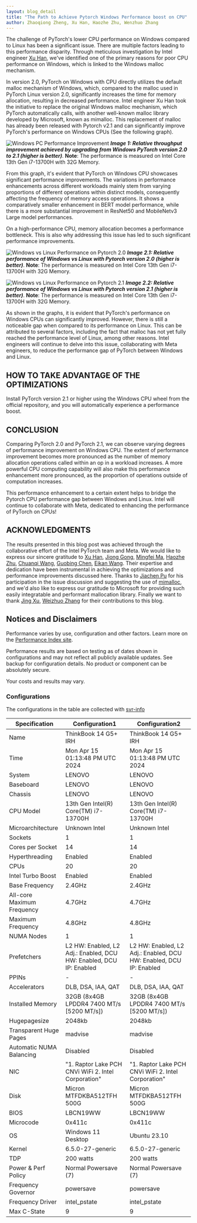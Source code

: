 ```yaml
---
layout: blog_detail
title: "The Path to Achieve Pytorch Windows Performance boost on CPU"
author: Zhaoqiong Zheng, Xu Han, Haozhe Zhu, Wenzhuo Zhang
---
```


The challenge of PyTorch's lower CPU performance on Windows compared to Linux has been a significant issue. There are multiple factors leading to this performance disparity. Through meticulous investigation by Intel engineer [Xu Han](https://github.com/xuhancn), we've identified one of the primary reasons for poor CPU performance on Windows, which is linked to the Windows malloc mechanism.

In version 2.0, PyTorch on Windows with CPU directly utilizes the default malloc mechanism of Windows, which, compared to the malloc used in PyTorch Linux version 2.0, significantly increases the time for memory allocation, resulting in decreased performance. Intel engineer Xu Han took the initiative to replace the original Windows malloc mechanism, which PyTorch automatically calls, with another well-known malloc library developed by Microsoft, known as mimalloc. This replacement of malloc has already been released with Pytorch v2.1 and can significantly improve PyTorch's performance on Windows CPUs (See the following graph).

![Windows PC Performance Improvement](../assets/images/2024-05-21-perfboost-windows-cpu/windows_compare.png)
***Image 1: Relative throughput improvement achieved by upgrading from Windows PyTorch version 2.0 to 2.1 (higher is better)***. 
**Note**: The performance is measured on Intel Core 13th Gen i7-13700H with 32G Memory.


From this graph, it's evident that PyTorch on Windows CPU showcases significant performance improvements. The variations in performance enhancements across different workloads mainly stem from varying proportions of different operations within distinct models, consequently affecting the frequency of memory access operations. It shows a comparatively smaller enhancement in BERT model performance, while there is a more substantial improvement in ResNet50 and MobileNetv3 Large model performances.

On a high-performance CPU, memory allocation becomes a performance bottleneck. This is also why addressing this issue has led to such significant performance improvements. 

![Windows vs Linux Performance on Pytorch 2.0](../assets/images/2024-05-21-perfboost-windows-cpu/pytorch_20_win_linux.png)
***Image 2.1: Relative performance of Windows vs Linux with Pytorch version 2.0 (higher is better)***. 
**Note**: The performance is measured on Intel Core 13th Gen i7-13700H with 32G Memory.

![Windows vs Linux Performance on Pytorch 2.1](../assets/images/2024-05-21-perfboost-windows-cpu/pytorch_21_win_linux.png)
***Image 2.2: Relative performance of Windows vs Linux with Pytorch version 2.1 (higher is better)***. 
**Note**: The performance is measured on Intel Core 13th Gen i7-13700H with 32G Memory.

As shown in the graphs, it is evident that PyTorch's performance on Windows CPUs can significantly improved. However, there is still a noticeable gap when compared to its performance on Linux. This can be attributed to several factors, including the fact that malloc has not yet fully reached the performance level of Linux, among other reasons. Intel engineers will continue to delve into this issue, collaborating with Meta engineers, to reduce the performance gap of PyTorch between Windows and Linux.


## HOW TO TAKE ADVANTAGE OF THE OPTIMIZATIONS

Install PyTorch version 2.1 or higher using the Windows CPU wheel from the official repository, and you will automatically experience a performance boost.


## CONCLUSION

Comparing PyTorch 2.0 and PyTorch 2.1, we can observe varying degrees of performance improvement on Windows CPU. The extent of performance improvement becomes more pronounced as the number of memory allocation operations called within an op in a workload increases. A more powerful CPU computing capability will also make this performance enhancement more pronounced, as the proportion of operations outside of computation increases.

This performance enhancement to a certain extent helps to bridge the Pytorch CPU performance gap between Windows and Linux. Intel will continue to collaborate with Meta, dedicated to enhancing the performance of PyTorch on CPUs!

## ACKNOWLEDGMENTS

The results presented in this blog post was achieved through the collaborative effort of the Intel PyTorch team and Meta. We would like to express our sincere gratitude to [Xu Han](https://github.com/xuhancn), [Jiong Gong](https://github.com/jgong5), [Mingfei Ma](https://github.com/mingfeima), [Haozhe Zhu](https://github.com/zhuhaozhe), [Chuanqi Wang](https://github.com/chuanqi129), [Guobing Chen](https://github.com/Guobing-Chen), [Eikan Wang](https://github.com/EikanWang). Their expertise and dedication have been instrumental in achieving the optimizations and performance improvements discussed here. Thanks to [Jiachen Pu](https://github.com/peterjc123) for his participation in the issue discussion and suggesting the use of [mimalloc](https://github.com/microsoft/mimalloc), and we'd also like to express our gratitude to Microsoft for providing such easily integratable and performant mallocation library.  Finally we want to thank [Jing Xu](https://github.com/jingxu10), [Weizhuo Zhang](https://github.com/WeizhuoZhang-intel) for their contributions to this blog.


## Notices and Disclaimers

Performance varies by use, configuration and other factors. Learn more on the [Performance Index site](https://edc.intel.com/content/www/us/en/products/performance/benchmarks/overview/). 

Performance results are based on testing as of dates shown in configurations and may not reflect all publicly available updates.  See backup for configuration details.  No product or component can be absolutely secure. 

Your costs and results may vary. 

### Configurations

The configurations in the table are collected with [svr-info](https://github.com/intel/svr-info)


| Specification               | Configuration1                          | Configuration2                         |
|-----------------------------|----------------------------------------|----------------------------------------|
| Name                        | ThinkBook 14 G5+ IRH                   | ThinkBook 14 G5+ IRH                   |
| Time                        | Mon Apr 15 01:13:48 PM UTC 2024        | Mon Apr 15 01:13:48 PM UTC 2024        |
| System                      | LENOVO                                 | LENOVO                                 |
| Baseboard                   | LENOVO                                 | LENOVO                                 |
| Chassis                     | LENOVO                                 | LENOVO                                 |
| CPU Model                   | 13th Gen Intel(R) Core(TM) i7-13700H   | 13th Gen Intel(R) Core(TM) i7-13700H   |
| Microarchitecture           | Unknown Intel                          | Unknown Intel                          |
| Sockets                     | 1                                      | 1                                      |
| Cores per Socket            | 14                                     | 14                                     |
| Hyperthreading              | Enabled                                | Enabled                                |
| CPUs                        | 20                                     | 20                                     |
| Intel Turbo Boost           | Enabled                                | Enabled                                |
| Base Frequency              | 2.4GHz                                 | 2.4GHz                                 |
| All-core Maximum Frequency  | 4.7GHz                                 | 4.7GHz                                 |
| Maximum Frequency           | 4.8GHz                                 | 4.8GHz                                 |
| NUMA Nodes                  | 1                                      | 1                                      |
| Prefetchers                 | L2 HW: Enabled, L2 Adj.: Enabled, DCU HW: Enabled, DCU IP: Enabled | L2 HW: Enabled, L2 Adj.: Enabled, DCU HW: Enabled, DCU IP: Enabled |
| PPINs                       | -                                      | -                                      |
| Accelerators                | DLB, DSA, IAA, QAT                     | DLB, DSA, IAA, QAT                     |
| Installed Memory            | 32GB (8x4GB LPDDR4 7400 MT/s [5200 MT/s]) | 32GB (8x4GB LPDDR4 7400 MT/s [5200 MT/s]) |
| Hugepagesize                | 2048kb                                 | 2048kb                                 |
| Transparent Huge Pages      | madvise                                | madvise                                |
| Automatic NUMA Balancing    | Disabled                               | Disabled                               |
| NIC                         | "1. Raptor Lake PCH CNVi WiFi 2. Intel Corporation" | "1. Raptor Lake PCH CNVi WiFi 2. Intel Corporation" |
| Disk                        | Micron MTFDKBA512TFH 500G              | Micron MTFDKBA512TFH 500G              |
| BIOS                        | LBCN19WW                               | LBCN19WW                               |
| Microcode                   | 0x411c                                 | 0x411c                                 |
| OS                          | Windows 11 Desktop                     | Ubuntu 23.10                           |
| Kernel                      | 6.5.0-27-generic                       | 6.5.0-27-generic                       |
| TDP                         | 200 watts                              | 200 watts                              |
| Power & Perf Policy         | Normal Powersave (7)                   | Normal Powersave (7)                   |
| Frequency Governor          | powersave                              | powersave                              |
| Frequency Driver            | intel_pstate                           | intel_pstate                           |
| Max C-State                 | 9                                      | 9                                      |
